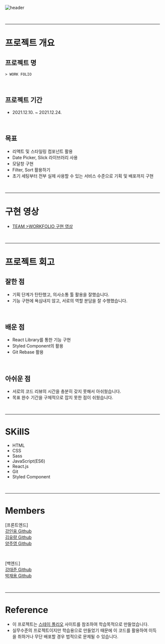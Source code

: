 ![header](https://capsule-render.vercel.app/api?type=waving&color=gradient&height=300&section=header&text=TEAM_WORKS&fontSize=60)

<br/>

---

# 프로젝트 개요

## <b>프로젝트 명</b>

`> WORK FOLIO`

<br/>

## <b>프로젝트 기간</b>

- 2021.12.10. ~ 2021.12.24.

<br/>

## <b>목표</b>

- 리액트 및 스타일링 컴포넌트 활용
- Date Picker, Slick 라이브러리 사용
- 모달창 구현
- Filter, Sort 활용하기
- 초기 세팅부터 전부 실제 사용할 수 있는 서비스 수준으로 기획 및 배포까지 구현

<br/>

---

# 구현 영상

- [TEAM >WORKFOLIO 구현 영상](https://youtu.be/tzR7IHBsa3U)

<br/>

---

# 프로젝트 회고

## <b>잘한 점</b>

- 기획 단계가 탄탄했고, 의사소통 툴 활용을 잘했습니다.
- 기능 구현에 욕심내지 않고, 서로의 역할 분담을 잘 수행했습니다.

<br/>

## <b>배운 점</b>

- React Library를 통한 기능 구현
- Styled Component의 활용
- Git Rebase 활용

<br/>

## <b>아쉬운 점</b>

- 서로의 코드 리뷰의 시간을 충분히 갖지 못해서 아쉬웠습니다.
- 목표 완수 기간을 구체적으로 잡지 못한 점이 쉬웠습니다.

</br>

---

# SKillS

- HTML
- CSS
- Sass
- JavaScript(ES6)
- React.js
- Git
- Styled Component

<br/>

---

# Members

[프론트엔드]  
[강인웅 Github](http:s//github.com/wong0220)  
[김유량 Github](https://github.com/YuryangKim)  
[양주영 Github](https://github.com/yangddu)

<br/>

[백엔드]  
[강태준 Github](https://github.com/eslerkang)  
[박재용 Github](https://github.com/yajkrap)

<br/>

---

# Reference

- 이 프로젝트는 [스테이 폴리오](https://www.stayfolio.com/) 사이트를 참조하여 학습목적으로 만들었습니다.
- 실무수준의 프로젝트이지만 학습용으로 만들었기 때문에 이 코드를 활용하여 이득을 취하거나 무단 배포할 경우 법적으로 문제될 수 있습니다.

